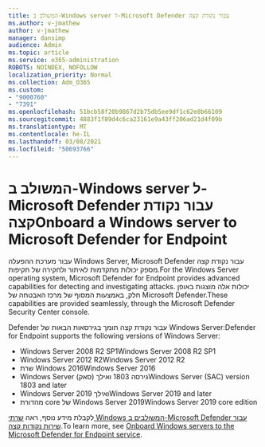 ```yaml
---
title: המשולב ב-Windows server ל-Microsoft Defender עבור נקודת קצה
ms.author: v-jmathew
author: v-jmathew
manager: dansimp
audience: Admin
ms.topic: article
ms.service: o365-administration
ROBOTS: NOINDEX, NOFOLLOW
localization_priority: Normal
ms.collection: Adm_O365
ms.custom:
- "9000760"
- "7391"
ms.openlocfilehash: 51bcb58f20b9867d2b75db5ee9df1c62e8b66109
ms.sourcegitcommit: 4883f1f89d4c6ca23161e9a43ff206ad21d4f09b
ms.translationtype: MT
ms.contentlocale: he-IL
ms.lasthandoff: 03/08/2021
ms.locfileid: "50693766"
---
```

# <a name="onboard-a-windows-server-to-microsoft-defender-for-endpoint"></a><span data-ttu-id="53ae2-102">המשולב ב-Windows server ל-Microsoft Defender עבור נקודת קצה</span><span class="sxs-lookup"><span data-stu-id="53ae2-102">Onboard a Windows server to Microsoft Defender for Endpoint</span></span>

<span data-ttu-id="53ae2-103">עבור מערכת ההפעלה Windows Server, Microsoft Defender עבור נקודת קצה מספק יכולות מתקדמות לאיתור ולחקירה של תקיפות.</span><span class="sxs-lookup"><span data-stu-id="53ae2-103">For the Windows Server operating system, Microsoft Defender for Endpoint provides advanced capabilities for detecting and investigating attacks.</span></span> <span data-ttu-id="53ae2-104">יכולות אלה מוצגות באופן חלק, באמצעות המסוף של מרכז האבטחה של Microsoft Defender.</span><span class="sxs-lookup"><span data-stu-id="53ae2-104">These capabilities are provided seamlessly, through the Microsoft Defender Security Center console.</span></span>

<span data-ttu-id="53ae2-105">Defender עבור נקודת קצה תומך בגירסאות הבאות של Windows Server:</span><span class="sxs-lookup"><span data-stu-id="53ae2-105">Defender for Endpoint supports the following versions of Windows Server:</span></span>

- <span data-ttu-id="53ae2-106">Windows Server 2008 R2 SP1</span><span class="sxs-lookup"><span data-stu-id="53ae2-106">Windows Server 2008 R2 SP1</span></span>
- <span data-ttu-id="53ae2-107">Windows Server 2012 R2</span><span class="sxs-lookup"><span data-stu-id="53ae2-107">Windows Server 2012 R2</span></span>
- <span data-ttu-id="53ae2-108">שרת Windows 2016</span><span class="sxs-lookup"><span data-stu-id="53ae2-108">Windows Server 2016</span></span>
- <span data-ttu-id="53ae2-109">Windows Server (סאק) גירסה 1803 ואילך</span><span class="sxs-lookup"><span data-stu-id="53ae2-109">Windows Server (SAC) version 1803 and later</span></span>
- <span data-ttu-id="53ae2-110">Windows Server 2019 ואילך</span><span class="sxs-lookup"><span data-stu-id="53ae2-110">Windows Server 2019 and later</span></span>
- <span data-ttu-id="53ae2-111">מהדורת core של Windows Server 2019</span><span class="sxs-lookup"><span data-stu-id="53ae2-111">Windows Server 2019 core edition</span></span>

<span data-ttu-id="53ae2-112">לקבלת מידע נוסף, ראה [שרתי Windows המשולבים ב-Microsoft Defender עבור שירות נקודות קצה](https://go.microsoft.com/fwlink/?linkid=2143627).</span><span class="sxs-lookup"><span data-stu-id="53ae2-112">To learn more, see [Onboard Windows servers to the Microsoft Defender for Endpoint service](https://go.microsoft.com/fwlink/?linkid=2143627).</span></span>

